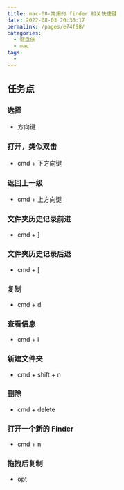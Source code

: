 ```yaml
---
title: mac-08-常用的 finder 相关快捷键
date: 2022-08-03 20:36:17
permalink: /pages/e74f98/
categories:
  - 键盘侠
  - mac
tags:
  -
---
```


## 任务点

### 选择

- 方向键

### 打开，类似双击

- cmd + 下方向键

### 返回上一级

- cmd + 上方向键

### 文件夹历史记录前进

- cmd + ]

### 文件夹历史记录后退

- cmd + [

### 复制

- cmd + d

### 查看信息

- cmd + i

### 新建文件夹

- cmd + shift + n

### 删除

- cmd + delete

### 打开一个新的 Finder

- cmd + n

### 拖拽后复制

- opt
